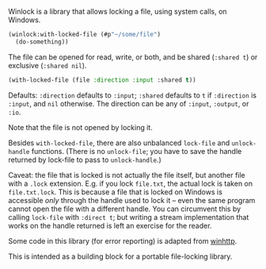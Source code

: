 Winlock is a library that allows locking a file, using system calls, on Windows.

``` lisp
(winlock:with-locked-file (#p"~/some/file")
  (do-something))
```

The file can be opened for read, write, or both, and be shared (`:shared t`) or exclusive (`:shared nil`).

``` lisp
(with-locked-file (file :direction :input :shared t))
```

Defaults: `:direction` defaults to `:input`; `:shared` defaults to `t` if `:direction` is `:input`, and `nil` otherwise. The direction can be any of `:input`, `:output`, or `:io`.

Note that the file is not opened by locking it.

Besides `with-locked-file`, there are also unbalanced `lock-file` and `unlock-handle` functions. (There is no `unlock-file`; you have to save the handle returned by lock-file to pass to `unlock-handle`.)

Caveat: the file that is locked is not actually the file itself, but another file with a `.lock` extension. E.g. if you lock `file.txt`, the actual lock is taken on `file.txt.lock`. This is because a file that is locked on Windows is accessible *only* through the handle used to lock it – even the same program cannot open the file with a different handle. You can circumvent this by calling `lock-file` with `:direct t`; but writing a stream implementation that works on the handle returned is left an exercise for the reader.

Some code in this library (for error reporting) is adapted from [winhttp][].

This is intended as a building block for a portable file-locking library.

[winhttp]: https://github.com/fjames86/winhttp
